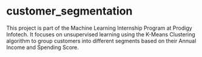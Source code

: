 # customer_segmentation
This project is part of the Machine Learning Internship Program at Prodigy Infotech. It focuses on unsupervised learning using the K-Means Clustering algorithm to group customers into different segments based on their Annual Income and Spending Score.
